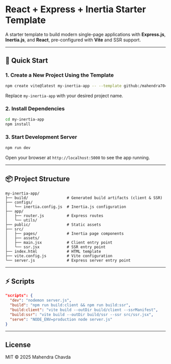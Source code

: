 # React + Express + Inertia Starter Template

A starter template to build modern single-page applications with **Express.js**, **Inertia.js**, and **React**, pre-configured with **Vite** and SSR support.

---

## 🚀 Quick Start

### 1. Create a New Project Using the Template

```bash
npm create vite@latest my-inertia-app -- --template github:/mahendra7041/react-inertia
```

Replace `my-inertia-app` with your desired project name.

### 2. Install Dependencies

```bash
cd my-inertia-app
npm install
```

### 3. Start Development Server

```bash
npm run dev
```

Open your browser at `http://localhost:5000` to see the app running.

---

## 📦 Project Structure

```
my-inertia-app/
├── build/                 # Generated build artifacts (client & SSR)
├── configs/
│   └── inertia.config.js  # Inertia.js configuration
├── app/
│   ├── router.js          # Express routes
│   └── utils/
├── public/                # Static assets
├── src/
│   ├── pages/             # Inertia page components
│   ├── assets/
│   ├── main.jsx           # Client entry point
│   └── ssr.jsx            # SSR entry point
├── index.html             # HTML template
├── vite.config.js         # Vite configuration
└── server.js              # Express server entry point
```

---

## ⚡ Scripts

```json
"scripts": {
  "dev": "nodemon server.js",
  "build": "npm run build:client && npm run build:ssr",
  "build:client": "vite build --outDir build/client --ssrManifest",
  "build:ssr": "vite build --outDir build/ssr --ssr src/ssr.jsx",
  "serve": "NODE_ENV=production node server.js"
}
```

---

## License

MIT © 2025 Mahendra Chavda
